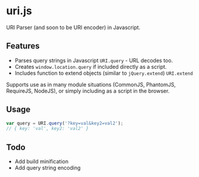 uri.js
======

URI Parser (and soon to be URI encoder) in Javascript. 

## Features

 - Parses query strings in Javascript `URI.query` - URL decodes too. 
 - Creates `window.location.query` if included directly as a script.
 - Includes function to extend objects (similar to `jQuery.extend`) `URI.extend`

Supports use as in many module situations (CommonJS, PhantomJS, RequireJS, NodeJS), or simply including as a script in the browser.

## Usage

```js
var query = URI.query('?key=val&key2=val2');
// { key: 'val', key2: 'val2' }
```

## Todo

 - Add build minification
 - Add query string encoding
